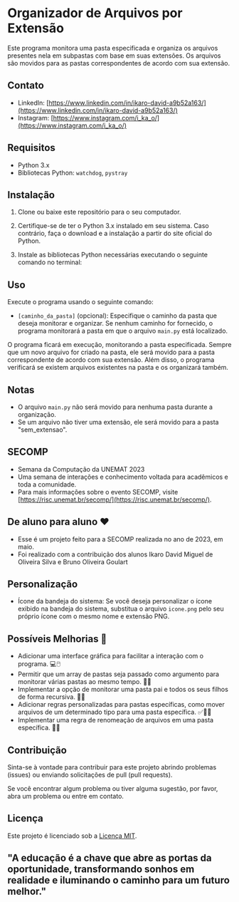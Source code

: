 # Organizador de Arquivos por Extensão

Este programa monitora uma pasta especificada e organiza os arquivos presentes nela em subpastas com base em suas extensões. Os arquivos são movidos para as pastas correspondentes de acordo com sua extensão.

## Contato

- LinkedIn: [https://www.linkedin.com/in/ikaro-david-a9b52a163/](https://www.linkedin.com/in/ikaro-david-a9b52a163/)
- Instagram: [https://www.instagram.com/i_ka_o/](https://www.instagram.com/i_ka_o/)

## Requisitos

- Python 3.x
- Bibliotecas Python: `watchdog`, `pystray`

## Instalação

1. Clone ou baixe este repositório para o seu computador.

2. Certifique-se de ter o Python 3.x instalado em seu sistema. Caso contrário, faça o download e a instalação a partir do site oficial do Python.

3. Instale as bibliotecas Python necessárias executando o seguinte comando no terminal:

## Uso

Execute o programa usando o seguinte comando:

- `[caminho_da_pasta]` (opcional): Especifique o caminho da pasta que deseja monitorar e organizar. Se nenhum caminho for fornecido, o programa monitorará a pasta em que o arquivo `main.py` está localizado.

O programa ficará em execução, monitorando a pasta especificada. Sempre que um novo arquivo for criado na pasta, ele será movido para a pasta correspondente de acordo com sua extensão. Além disso, o programa verificará se existem arquivos existentes na pasta e os organizará também.

## Notas

- O arquivo `main.py` não será movido para nenhuma pasta durante a organização.
- Se um arquivo não tiver uma extensão, ele será movido para a pasta "sem_extensao".

## SECOMP

- Semana da Computação da UNEMAT 2023
- Uma semana de interações e conhecimento voltada para acadêmicos e toda a comunidade.
- Para mais informações sobre o evento SECOMP, visite [https://risc.unemat.br/secomp/](https://risc.unemat.br/secomp/).

## De aluno para aluno ❤️

- Esse é um projeto feito para a SECOMP realizada no ano de 2023, em maio.
- Foi realizado com a contribuição dos alunos Ikaro David Miguel de Oliveira Silva e Bruno Oliveira Goulart

## Personalização

- Ícone da bandeja do sistema: Se você deseja personalizar o ícone exibido na bandeja do sistema, substitua o arquivo `icone.png` pelo seu próprio ícone com o mesmo nome e extensão PNG.

## Possíveis Melhorias 🚀

- Adicionar uma interface gráfica para facilitar a interação com o programa. 💻🖱️
- Permitir que um array de pastas seja passado como argumento para monitorar várias pastas ao mesmo tempo. 📁📁
- Implementar a opção de monitorar uma pasta pai e todos os seus filhos de forma recursiva. 🌳📂
- Adicionar regras personalizadas para pastas específicas, como mover arquivos de um determinado tipo para uma pasta específica. ✅📄📂
- Implementar uma regra de renomeação de arquivos em uma pasta específica. 🔄📂

## Contribuição

Sinta-se à vontade para contribuir para este projeto abrindo problemas (issues) ou enviando solicitações de pull (pull requests).

Se você encontrar algum problema ou tiver alguma sugestão, por favor, abra um problema ou entre em contato.

## Licença

Este projeto é licenciado sob a [Licença MIT](LICENSE).

## "A educação é a chave que abre as portas da oportunidade, transformando sonhos em realidade e iluminando o caminho para um futuro melhor."
